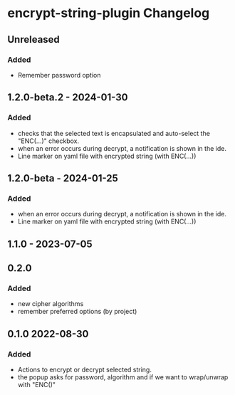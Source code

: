 <!-- Keep a Changelog guide -> https://keepachangelog.com -->

# encrypt-string-plugin Changelog

## Unreleased

### Added

- Remember password option

## 1.2.0-beta.2 - 2024-01-30

### Added

- checks that the selected text is encapsulated and auto-select the "ENC(...)" checkbox.
- when an error occurs during decrypt, a notification is shown in the ide.
- Line marker on yaml file with encrypted string (with ENC(...))

## 1.2.0-beta - 2024-01-25

### Added

- when an error occurs during decrypt, a notification is shown in the ide.
- Line marker on yaml file with encrypted string (with ENC(...))

## 1.1.0 - 2023-07-05

## 0.2.0

### Added

- new cipher algorithms
- remember preferred options (by project)

## 0.1.0 2022-08-30

### Added

- Actions to encrypt or decrypt selected string.
- the popup asks for password, algorithm and if we want to wrap/unwrap with "ENC()"
